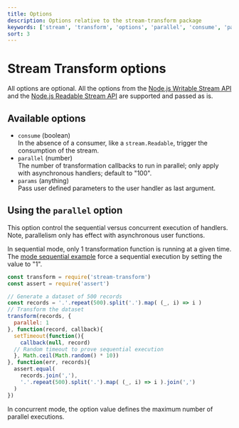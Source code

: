 ```yaml
---
title: Options
description: Options relative to the stream-transform package
keywords: ['stream', 'transform', 'options', 'parallel', 'consume', 'params']
sort: 3
---
```


# Stream Transform options

All options are optional. All the options from the [Node.js Writable Stream API](https://nodejs.org/api/stream.html#stream_constructor_new_stream_writable_options) and the [Node.js Readable Stream API](https://nodejs.org/api/stream.html#stream_new_stream_readable_options) are supported and passed as is.

## Available options

* `consume` (boolean)   
  In the absence of a consumer, like a `stream.Readable`, trigger the consumption of the stream.
* `parallel` (number)   
  The number of transformation callbacks to run in parallel; only apply with asynchronous handlers; default to "100".
* `params` (anything)   
  Pass user defined parameters to the user handler as last argument.

## Using the `parallel` option

This option control the sequential versus concurrent execution of handlers. Note, parallelism only has effect with asynchronous user functions.

In sequential mode, only 1 transformation function is running at a given time. The [mode sequential example](https://github.com/adaltas/node-stream-transform/blob/master/samples/mode.sequential.js) force a sequential execution by setting the value to "1".

```js
const transform = require('stream-transform')
const assert = require('assert')

// Generate a dataset of 500 records
const records = '.'.repeat(500).split('.').map( (_, i) => i )
// Transform the dataset
transform(records, {
  parallel: 1
}, function(record, callback){
  setTimeout(function(){
    callback(null, record)
  // Random timeout to prove sequential execution
  }, Math.ceil(Math.random() * 10))
}, function(err, records){
  assert.equal(
    records.join(','),
    '.'.repeat(500).split('.').map( (_, i) => i ).join(',')
  )
})
```

In concurrent mode, the option value defines the maximum number of parallel executions. 
